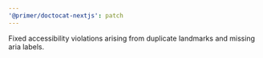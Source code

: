 ```yaml
---
'@primer/doctocat-nextjs': patch
---
```


Fixed accessibility violations arising from duplicate landmarks and missing aria labels.
